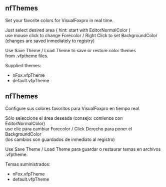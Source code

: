 ## nfThemes

Set your favorite colors for VisualFoxpro in real time.

Just select desired area ( hint: start with EditorNormalColor )\
use mouse click to change Forecolor / Right Click to set BackgroundColor \
(changes are saved inmediately to registry)

Use Save Theme / Load Theme to save or restore color themes \
from .vfptheme files.

Supplied themes:

- nFox.vfpTheme 
- default.vfpTheme

## nfThemes

Configure sus colores favoritos para VisualFoxpro en tiempo real.

Sólo seleccione el área deseada (consejo: comience con EditorNormalColor)\
use clic para cambiar Forecolor / Click Derecho para poner el BackgroundColor\
(los cambios son guardados de inmediato al registro)

Use Save Theme / Load Theme para guardar o restaurar temas en archivos .vfptheme.

Temas suministrados:
- nFox.vfpTheme
- default.vfpTheme

